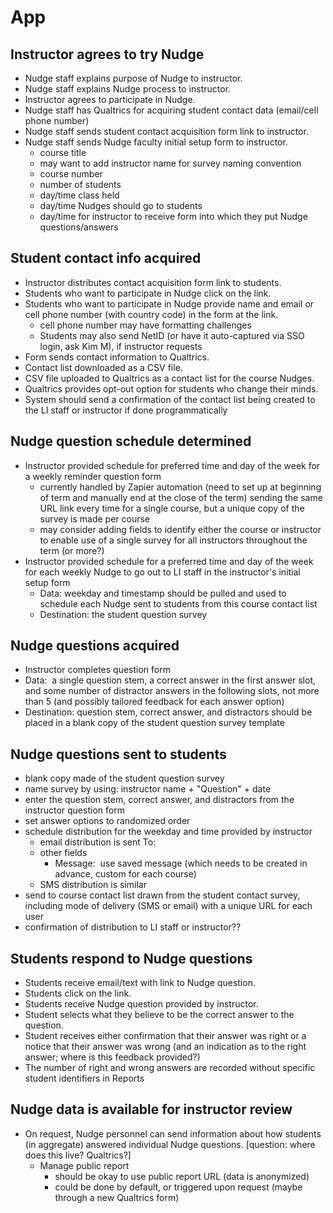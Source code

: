 # App

## Instructor agrees to try Nudge

* Nudge staff explains purpose of Nudge to instructor.
* Nudge staff explains Nudge process to instructor.
* Instructor agrees to participate in Nudge.
* Nudge staff has Qualtrics for acquiring student contact data (email/cell phone number)
* Nudge staff sends student contact acquisition form link to instructor.
* Nudge staff sends Nudge faculty initial setup form to instructor.
    * course title
    * may want to add instructor name for survey naming convention
    * course number
    * number of students
    * day/time class held
    * day/time Nudges should go to students
    * day/time for instructor to receive form into which they put Nudge questions/answers

## Student contact info acquired

* Instructor distributes contact acquisition form link to students.
* Students who want to participate in Nudge click on the link.
* Students who want to participate in Nudge provide name and email or cell phone number (with country code) in the form at the link.
    * cell phone number may have formatting challenges
    * Students may also send NetID (or have it auto-captured via SSO login, ask Kim M), if instructor requests
* Form sends contact information to Qualtrics.
* Contact list downloaded as a CSV file.
* CSV file uploaded to Qualtrics as a contact list for the course Nudges.
* Qualtrics provides opt-out option for students who change their minds.  
* System should send a confirmation of the contact list being created to the LI staff or instructor if done programmatically

## Nudge question schedule determined

* Instructor provided schedule for preferred time and day of the week for a weekly reminder question form
    * currently handled by Zapier automation (need to set up at beginning of term and manually end at the close of the term) sending the same URL link every time for a single course, but a unique copy of the survey is made per course
    * may consider adding fields to identify either the course or instructor to enable use of a single survey for all instructors throughout the term (or more?)
* Instructor provided schedule for a preferred time and day of the week for each weekly Nudge to go out to LI staff in the instructor's initial setup form
    * Data: weekday and timestamp should be pulled and used to schedule each Nudge sent to students from this course contact list
    * Destination: the student question survey

## Nudge questions acquired

* Instructor completes question form
* Data:  a single question stem, a correct answer in the first answer slot, and some number of distractor answers in the following slots, not more than 5 (and possibly tailored feedback for each answer option)
* Destination: question stem, correct answer, and distractors should be placed in a blank copy of the student question survey template

## Nudge questions sent to students

* blank copy made of the student question survey
* name survey by using: instructor name + "Question" + date
* enter the question stem, correct answer, and distractors from the instructor question form
* set answer options to randomized order
* schedule distribution for the weekday and time provided by instructor
    * email distribution is sent To: <contact list>
    * other fields
        * Message:  use saved message (which needs to be created in advance, custom for each course)
    * SMS distribution is similar
* send to course contact list drawn from the student contact survey, including mode of delivery (SMS or email) with a unique URL for each user
* confirmation of distribution to LI staff or instructor??

## Students respond to Nudge questions

* Students receive email/text with link to Nudge question.
* Students click on the link.
* Students receive Nudge question provided by instructor.
* Student selects what they believe to be the correct answer to the question.
* Student receives either confirmation that their answer was right or a notice that their answer was wrong (and an indication as to the right answer; where is this feedback provided?)
* The number of right and wrong answers are recorded without specific student identifiers in Reports

## Nudge data is available for instructor review

* On request, Nudge personnel can send information about how students (in aggregate) answered individual Nudge questions. [question: where does this live? Qualtrics?]
    * Manage public report
        * should be okay to use public report URL (data is anonymized)
        * could be done by default, or triggered upon request (maybe through a new Qualtrics form)
